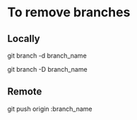 # To remove branches

## Locally

git branch -d branch_name

git branch -D branch_name

## Remote

git push origin :branch_name
